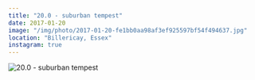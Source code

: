 ```yaml
---
title: "20.0 - suburban tempest"
date: 2017-01-20
image: "/img/photo/2017-01-20-fe1bb0aa98af3ef925597bf54f494637.jpg"
location: "Billericay, Essex"
instagram: true
---
```


![20.0 - suburban tempest](/img/photo/2017-01-20-fe1bb0aa98af3ef925597bf54f494637.jpg)
